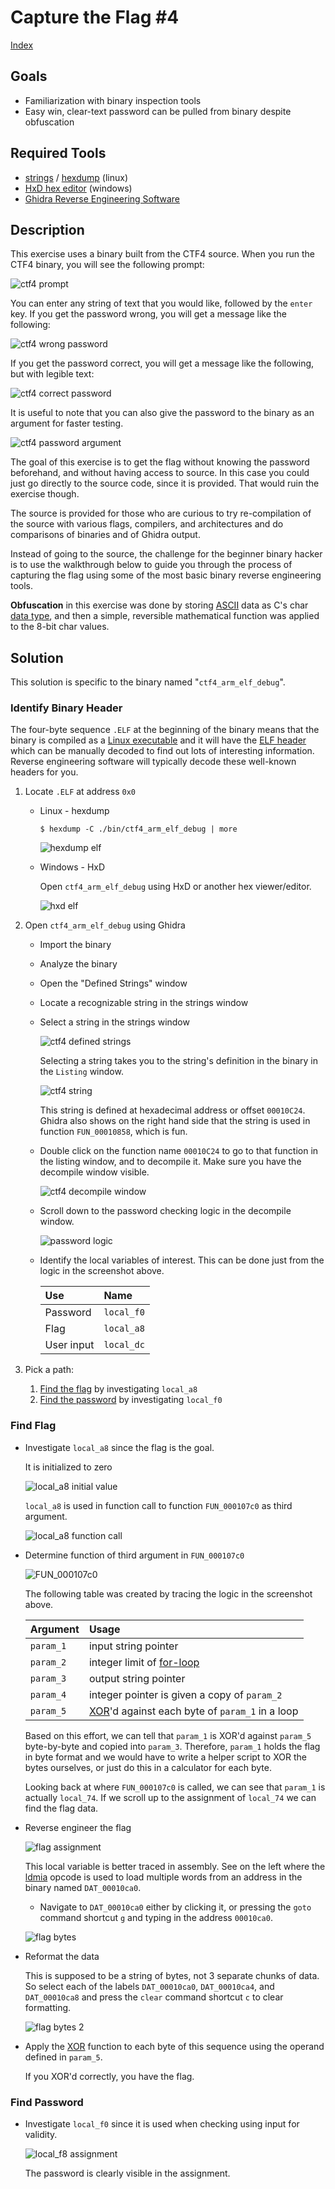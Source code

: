 # Capture the Flag #4 #

[Index](../../README.md)

## Goals ##

- Familiarization with binary inspection tools
- Easy win, clear-text password can be pulled from binary despite obfuscation

## Required Tools ##

- [strings](https://linux.die.net/man/1/strings) / [hexdump](https://linux.die.net/man/1/hexdump) (linux)
- [HxD hex editor](https://mh-nexus.de/en/hxd/) (windows)
- [Ghidra Reverse Engineering Software](https://ghidra-sre.org/)

## Description ##

This exercise uses a binary built from the CTF4 source. When you run the CTF4 binary, you will see the following prompt:

![ctf4 prompt](readme_files/ctf4_prompt.png)

You can enter any string of text that you would like, followed by the `enter` key. If you get the password wrong, you will get a message like the following:

![ctf4 wrong password](readme_files/ctf4_wrong_password.png)

If you get the password correct, you will get a message like the following, but with legible text:

![ctf4 correct password](readme_files/ctf4_correct_password.png)

It is useful to note that you can also give the password to the binary as an argument for faster testing.

![ctf4 password argument](readme_files/ctf4_password_arg.png)

The goal of this exercise is to get the flag without knowing the password beforehand, and without having access to source. In this case you could just go directly to the source code, since it is provided. That would ruin the exercise though.

The source is provided for those who are curious to try re-compilation of the source with various flags, compilers, and architectures and do comparisons of binaries and of Ghidra output.

Instead of going to the source, the challenge for the beginner binary hacker is to use the walkthrough below to guide you through the process of capturing the flag using some of the most basic binary reverse engineering tools.

**Obfuscation** in this exercise was done by storing [ASCII](https://en.wikipedia.org/wiki/ASCII) data as C's char [data type](https://en.wikipedia.org/wiki/C_data_types), and then a simple, reversible mathematical function was applied to the 8-bit char values.

## Solution ##

This solution is specific to the binary named "`ctf4_arm_elf_debug`".

### Identify Binary Header ###

The four-byte sequence `.ELF` at the beginning of the binary means that the binary is compiled as a [Linux executable](https://en.wikipedia.org/wiki/Executable_and_Linkable_Format) and it will have the [ELF header](https://en.wikipedia.org/wiki/Executable_and_Linkable_Format#File_header) which can be manually decoded to find out lots of interesting information. Reverse engineering software will typically decode these well-known headers for you.

1. Locate `.ELF` at address `0x0`

    - Linux - hexdump

        `$ hexdump -C ./bin/ctf4_arm_elf_debug | more`

        ![hexdump elf](readme_files/ctf4_hexdump_elf.png)

    - Windows - HxD

        Open `ctf4_arm_elf_debug` using HxD or another hex viewer/editor.

        ![hxd elf](readme_files/ctf4_hxd_elf.png)

2. Open `ctf4_arm_elf_debug` using Ghidra

    - Import the binary
    - Analyze the binary
    - Open the "Defined Strings" window
    - Locate a recognizable string in the strings window
    - Select a string in the strings window

        ![ctf4 defined strings](readme_files/ctf4_defined_strings.png)

        Selecting a string takes you to the string's definition in the binary in the `Listing` window.

        ![ctf4 string](readme_files/ctf4_please_enter_password.png)

        This string is defined at hexadecimal address or offset `00010C24`. Ghidra also shows on the right hand side that the string is used in function `FUN_00010858`, which is fun.

    - Double click on the function name `00010C24` to go to that function in the listing window, and to decompile it. Make sure you have the decompile window visible.

        ![ctf4 decompile window](readme_files/ctf4_decompile_window.png)

    - Scroll down to the password checking logic in the decompile window.

        ![password logic](readme_files/ctf4_password_logic.png)

    - Identify the local variables of interest. This can be done just from the logic in the screenshot above.

        | Use               | Name       |
        |:------------------|:-----------|
        | Password          | `local_f0` |
        | Flag              | `local_a8` |
        | User input        | `local_dc` |

3. Pick a path:

    1. [Find the flag](#Find-Flag) by investigating `local_a8`
    1. [Find the password](#Find-Password) by investigating `local_f0`

### Find Flag ###

- Investigate `local_a8` since the flag is the goal.

    It is initialized to zero

    ![local_a8 initial value](readme_files/ctf4_local_a8_initial.png)

    `local_a8` is used in function call to function `FUN_000107c0` as third argument.

    ![local_a8 function call](readme_files/ctf4_FUN_000107c0_call.png)

- Determine function of third argument in `FUN_000107c0`

    ![FUN_000107c0](readme_files/ctf4_FUN_000107c0.png)

    The following table was created by tracing the logic in the screenshot above.

    | Argument      | Usage |
    |:--------------|:------|
    | `param_1`     | input string pointer      |
    | `param_2`     | integer limit of [for-loop](https://en.wikipedia.org/wiki/For_loop#Traditional_for-loops) |
    | `param_3`     | output string pointer      |
    | `param_4`     | integer pointer is given a copy of `param_2`      |
    | `param_5`     | [XOR](https://en.wikipedia.org/wiki/Exclusive_or)'d against each byte of `param_1` in a loop     |

    Based on this effort, we can tell that `param_1` is XOR'd against `param_5` byte-by-byte and copied into `param_3`. Therefore, `param_1` holds the flag in byte format and we would have to write a helper script to XOR the bytes ourselves, or just do this in a calculator for each byte.

    Looking back at where `FUN_000107c0` is called, we can see that `param_1` is actually `local_74`. If we scroll up to the assignment of `local_74` we can find the flag data.

- Reverse engineer the flag

    ![flag assignment](readme_files/ctf4_local_74_assignment.png)

    This local variable is better traced in assembly. See on the left where the [ldmia](https://developer.arm.com/search#q=ldmia) opcode is used to load multiple words from an address in the binary named `DAT_00010ca0`.

    - Navigate to `DAT_00010ca0` either by clicking it, or pressing the `goto` command shortcut `g` and typing in the address `00010ca0`.

    ![flag bytes](readme_files/ctf4_flag_byte_string.png)

- Reformat the data

    This is supposed to be a string of bytes, not 3 separate chunks of data. So select each of the labels `DAT_00010ca0`, `DAT_00010ca4`, and `DAT_00010ca8` and press the `clear` command shortcut `c` to clear formatting.

    ![flag bytes 2](readme_files/ctf4_flag_byte_string2.png)

- Apply the [XOR](https://en.wikipedia.org/wiki/Exclusive_or) function to each byte of this sequence using the operand defined in `param_5`.

    If you XOR'd correctly, you have the flag.

### Find Password ###

- Investigate `local_f0` since it is used when checking using input for validity.

    ![local_f8 assignment](readme_files/ctf4_local_f8_assignment.png)

    The password is clearly visible in the assignment.
